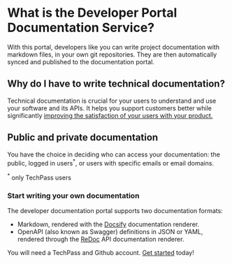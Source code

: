 # What is the Developer Portal Documentation Service?

With this portal, developers like you can write project documentation with markdown files, in your own git repositories. They are then automatically synced and published to the documentation portal.

## Why do I have to write technical documentation?

Technical documentation is crucial for your users to understand and use your software and its APIs. It helps you support customers better while significantly [improving the satisfaction of your users with your product.](https://www.sciencedirect.com/science/article/abs/pii/037872069090063N)

## Public and private documentation

You have the choice in deciding who can access your documentation: the public, logged in users<sup>*</sup>, or users with specific emails or email domains.

<sup>*</sup> only TechPass users

### Start writing your own documentation

The developer documentation portal supports two documentation formats:

- Markdown, rendered with the [Docsify](https://docsify.js.org) documentation renderer.
- OpenAPI (also known as Swagger) definitions in JSON or YAML, rendered through the [ReDoc](https://github.com/redocly/redoc) API documentation renderer.

You will need a TechPass and Github account. [Get started](get-started) today!
